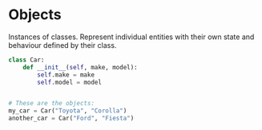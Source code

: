 # Objects

Instances of classes.
Represent individual entities with their own state and behaviour defined by their class.

```python
class Car:
    def __init__(self, make, model):
        self.make = make
        self.model = model


# These are the objects:
my_car = Car("Toyota", "Corolla")
another_car = Car("Ford", "Fiesta")
```
